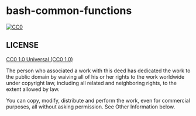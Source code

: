 # bash-common-functions

<a rel="license" href="http://creativecommons.org/licenses/by/4.0/"><img alt="CC0" style="border-width:0" src="https://i.creativecommons.org/l/by/4.0/88x31.png" /></a>

LICENSE
---

[CC0 1.0 Universal (CC0 1.0)](https://creativecommons.org/publicdomain/zero/1.0/deed.en)

The person who associated a work with this deed has dedicated the work to the public domain by waiving all of his or her rights to the work worldwide under copyright law, including all related and neighboring rights, to the extent allowed by law.

You can copy, modify, distribute and perform the work, even for commercial purposes, all without asking permission. See Other Information below.
